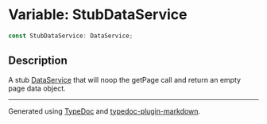 # Variable: StubDataService

```ts
const StubDataService: DataService;
```

## Description

A stub [DataService](../interfaces/DataService.md) that will noop the getPage call and return an empty page data object.

***

Generated using [TypeDoc](https://typedoc.org) and [typedoc-plugin-markdown](https://typedoc-plugin-markdown.org).

